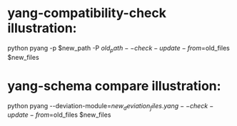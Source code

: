 # yang-compatibility-check illustration:
python pyang -p $new_path -P $old_path --check-update-from=$old_files $new_files
# yang-schema compare illustration:
python pyang --deviation-module=$new_deviation_files.yang --check-update-from=$old_files $new_files
